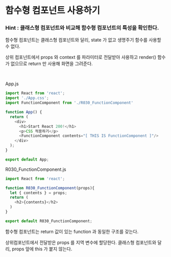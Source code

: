 # 함수형 컴포넌트 사용하기

### Hint : 클래스형 컴포넌트와 비교해 함수형 컴포넌트의 특성을 확인한다.

함수형 컴포넌트는 클래스형 컴포넌트와 달리, state 가 없고 생명주기 함수를 사용할 수 없다.

상위 컴포넌트에서 props 와 context 를 파라미터로 전달받아 사용하고 render() 함수가 없으므로 return 만 사용해 화면을 그려준다. 

<br>

App.js

```js
import React from 'react';
import './App.css';
import FunctionComponent from './R030_FunctionComponent'

function App() {
  return (
    <div>
      <h1>Start React 200!</h1>
      <p>CSS 적용하기</p>
      <FunctionComponent contents="[ THIS IS FunctionComponent ]"/>
    </div>
  );
}

export default App;
```

R030_FunctionComponent.js

```js
import React from 'react';

function R030_FunctionComponent(props){
  let { contents } = props;
  return (
    <h2>{contents}</h2>
  )
}

export default R030_FunctionComponent;
```

함수형 컴포넌트는 return 값이 있는 function 과 동일한 구조를 갖는다.

상위컴포넌트에서 전달받은 props 를 지역 변수에 할당한다. 클래스형 컴포넌트와 달리, props 앞에 this 가 붙지 않는다.

